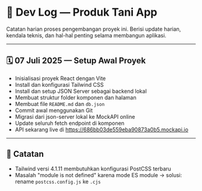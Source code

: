 # 📘 Dev Log — Produk Tani App

Catatan harian proses pengembangan proyek ini. Berisi update harian, kendala teknis, dan hal-hal penting selama membangun aplikasi.

---

## 🗓️ 07 Juli 2025 — Setup Awal Proyek

- Inisialisasi proyek React dengan Vite
- Install dan konfigurasi Tailwind CSS
- Install dan setup JSON Server sebagai backend lokal
- Membuat struktur folder komponen dan halaman
- Membuat file `README.md` dan `db.json`
- Commit awal menggunakan Git
- Migrasi dari json-server lokal ke MockAPI online
- Update seluruh fetch endpoint di komponen
- API sekarang live di https://686bb03de559eba90873a0b5.mockapi.io


---

## 🧠 Catatan
- Tailwind versi 4.1.11 membutuhkan konfigurasi PostCSS terbaru
- Masalah "module is not defined" karena mode ES module → solusi: rename `postcss.config.js` ke `.cjs`

